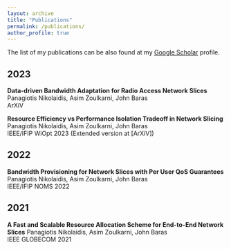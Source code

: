 ```yaml
---
layout: archive
title: "Publications"
permalink: /publications/
author_profile: true
---
```

The list of my publications can be also found at my <i class="fas fa-fw fa-graduation-cap"> </i> <a href="https://scholar.google.com/citations?user=ePqhoeIAAAAJ&hl=en"> Google Scholar</a> profile.<br/>

## 2023
**Data-driven Bandwidth Adaptation for Radio Access Network Slices**
Panagiotis Nikolaidis, Asim Zoulkarni, John Baras <br/>
ArXiV

**Resource Efficiency vs Performance Isolation Tradeoff in Network Slicing**
Panagiotis Nikolaidis, Asim Zoulkarni, John Baras <br/>
IEEE/IFIP WiOpt 2023 (Extended version at [ArXiV])

## 2022

**Bandwidth Provisioning for Network Slices with Per User QoS Guarantees**
Panagiotis Nikolaidis, Asim Zoulkarni, John Baras <br/>
IEEE/IFIP NOMS 2022

## 2021

**A Fast and Scalable Resource Allocation Scheme for End-to-End Network Slices**
Panagiotis Nikolaidis, Asim Zoulkarni, John Baras <br/>
IEEE GLOBECOM 2021



